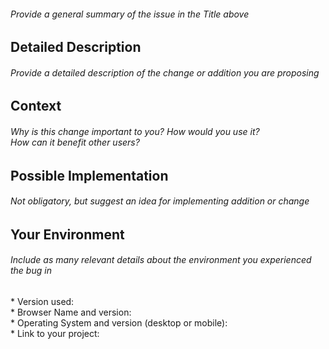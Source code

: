<h6>Provide a general summary of the issue in the Title above</h6>

## Detailed Description
<h6>Provide a detailed description of the change or addition you are proposing</h6>

## Context
<h6>Why is this change important to you? How would you use it?<br>
How can it benefit other users?</h6>

## Possible Implementation
<h6>Not obligatory, but suggest an idea for implementing addition or change</h6>

## Your Environment
<h6>Include as many relevant details about the environment you experienced the bug in</h6>
* Version used:<br>
* Browser Name and version:<br>
* Operating System and version (desktop or mobile):<br>
* Link to your project:<br>
